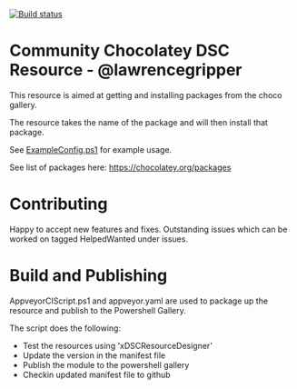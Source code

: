[![Build status](https://ci.appveyor.com/api/projects/status/qma3jnh23w5vjt46?svg=true)](https://ci.appveyor.com/project/LawrenceGripper/cchoco)

Community Chocolatey DSC Resource - @lawrencegripper
=============================

This resource is aimed at getting and installing packages from the choco gallery.

The resource takes the name of the package and will then install that package. 

See [ExampleConfig.ps1](blob/master/ExampleConfig.ps1) for example usage.

See list of packages here: https://chocolatey.org/packages

Contributing
=============================

Happy to accept new features and fixes. Outstanding issues which can be worked on tagged HelpedWanted under issues. 

Build and Publishing 
============================

AppveyorCIScript.ps1 and appveyor.yaml are used to package up the resource and publish to the Powershell Gallery. 

The script does the following:
- Test the resources using 'xDSCResourceDesigner'
- Update the version in the manifest file
- Publish the module to the powershell gallery
- Checkin updated manifest file to github
